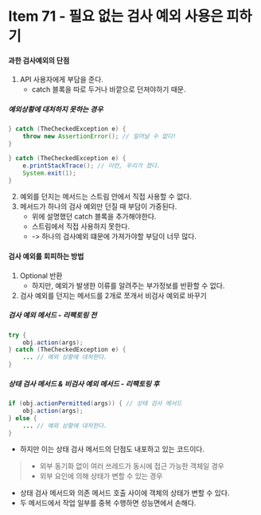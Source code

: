 # Item 71 - 필요 없는 검사 예외 사용은 피하기 

#### 과한 검사예외의 단점
1. API 사용자에게 부담을 준다.
	* catch 블록을 따로 두거나 바깥으로 던져야하기 때문.
##### 예외상황에 대처하지 못하는 경우
```java
} catch (TheCheckedException e) {
	throw new AssertionError(); // 일어날 수 없다! 
}

} catch (TheCheckedException e) { 
	e.printStackTrace(); // 이런, 우리가 졌다.
	System.exit(1); 
}
```
2. 예외를 던지는 메서드는 스트림 안에서 직접 사용할 수 없다.
3. 메서드가 하나의 검사 예외만 던질 때 부담이 가중된다.
	* 위에 설명했던 catch 블록을 추가해야한다.
	* 스트림에서 직접 사용하지 못한다.
	* -> 하나의 검사예외 떄문에 가져가야할 부담이 너무 많다.

#### 검사 예외를 회피하는 방법
1. Optional 반환
	* 하지만, 예외가 발생한 이류를 알려주는 부가정보를 반환할 수 없다.
2. 검사 예외를 던지는 메서드를 2개로 쪼개서 비검사 예외로 바꾸기
##### 검사 예외 메서드 - 리팩토링 전
```java
try { 
	obj.action(args);
} catch (TheCheckedException e) {
	... // 예외 상황에 대처한다. 
}
```
##### 상태 검사 메서드 & 비검사 예외 메서드 - 리팩토링 후
```java
if (obj.actionPermitted(args)) { // 상태 검사 메서드
	obj.action(args);
} else {
	... // 예외 상황에 대처한다. 
}
```
* 하지만 이는 상태 검사 메서드의 단점도 내포하고 있는 코드이다.
> * 외부 동기화 없이 여러 쓰레드가 동시에 접근 가능한 객체일 경우
> * 외부 요인에 의해 상태가 변할 수 있는 경우
* 상태 검사 메서드와 의존 메서드 호출 사이에 객체의 상태가 변할 수 있다.
* 두 메서드에서 작업 일부를 중복 수행하면 성능면에서 손해다.



<!--
```java

```
 -->